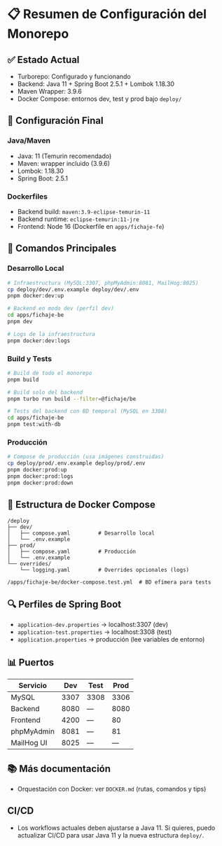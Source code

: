 # 📋 Resumen de Configuración del Monorepo

## ✅ Estado Actual

- Turborepo: Configurado y funcionando
- Backend: Java 11 + Spring Boot 2.5.1 + Lombok 1.18.30
- Maven Wrapper: 3.9.6
- Docker Compose: entornos dev, test y prod bajo `deploy/`

## 🔧 Configuración Final

### Java/Maven
- Java: 11 (Temurin recomendado)
- Maven: wrapper incluido (3.9.6)
- Lombok: 1.18.30
- Spring Boot: 2.5.1

### Dockerfiles
- Backend build: `maven:3.9-eclipse-temurin-11`
- Backend runtime: `eclipse-temurin:11-jre`
- Frontend: Node 16 (Dockerfile en `apps/fichaje-fe`)

## 🚀 Comandos Principales

### Desarrollo Local
```bash
# Infraestructura (MySQL:3307, phpMyAdmin:8081, MailHog:8025)
cp deploy/dev/.env.example deploy/dev/.env
pnpm docker:dev:up

# Backend en modo dev (perfil dev)
cd apps/fichaje-be
pnpm dev

# Logs de la infraestructura
pnpm docker:dev:logs
```

### Build y Tests
```bash
# Build de todo el monorepo
pnpm build

# Build solo del backend
pnpm turbo run build --filter=@fichaje/be

# Tests del backend con BD temporal (MySQL en 3308)
cd apps/fichaje-be
pnpm test:with-db
```

### Producción
```bash
# Compose de producción (usa imágenes construidas)
cp deploy/prod/.env.example deploy/prod/.env
pnpm docker:prod:up
pnpm docker:prod:logs
pnpm docker:prod:down
```

## 📁 Estructura de Docker Compose

```
/deploy
├── dev/
│   ├── compose.yaml         # Desarrollo local
│   └── .env.example
├── prod/
│   ├── compose.yaml         # Producción
│   └── .env.example
└── overrides/
    └── logging.yaml         # Overrides opcionales (logs)

/apps/fichaje-be/docker-compose.test.yml  # BD efímera para tests
```

## 🔍 Perfiles de Spring Boot
- `application-dev.properties` → localhost:3307 (dev)
- `application-test.properties` → localhost:3308 (test)
- `application.properties` → producción (lee variables de entorno)

## 📊 Puertos

| Servicio | Dev | Test | Prod |
|----------|-----|------|------|
| MySQL    | 3307| 3308 | 3306 |
| Backend  | 8080| —    | 8080 |
| Frontend | 4200| —    | 80   |
| phpMyAdmin | 8081 | — | 81  |
| MailHog UI | 8025 | — | —   |

## 📚 Más documentación
- Orquestación con Docker: ver `DOCKER.md` (rutas, comandos y tips)

## CI/CD
- Los workflows actuales deben ajustarse a Java 11. Si quieres, puedo actualizar CI/CD para usar Java 11 y la nueva estructura `deploy/`.
